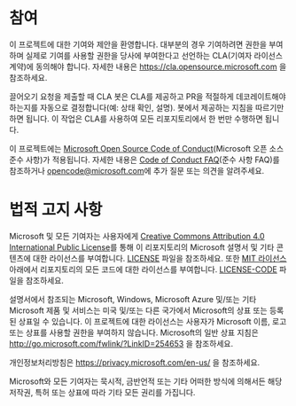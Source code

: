 
# <a name="contributing"></a>참여

이 프로젝트에 대한 기여와 제안을 환영합니다.  대부분의 경우 기여하려면 권한을 부여하며 실제로 기여를 사용할 권한을 당사에 부여한다고 선언하는 CLA(기여자 라이선스 계약)에 동의해야 합니다. 자세한 내용은 https://cla.opensource.microsoft.com 을 참조하세요.

끌어오기 요청을 제출할 때 CLA 봇은 CLA를 제공하고 PR을 적절하게 데코레이트해야 하는지를 자동으로 결정합니다(예: 상태 확인, 설명). 봇에서 제공하는 지침을 따르기만 하면 됩니다. 이 작업은 CLA를 사용하여 모든 리포지토리에서 한 번만 수행하면 됩니다.

이 프로젝트에는 [Microsoft Open Source Code of Conduct](https://opensource.microsoft.com/codeofconduct/)(Microsoft 오픈 소스 준수 사항)가 적용됩니다.
자세한 내용은 [Code of Conduct FAQ](https://opensource.microsoft.com/codeofconduct/faq/)(준수 사항 FAQ)를 참조하거나 [opencode@microsoft.com](mailto:opencode@microsoft.com)에 추가 질문 또는 의견을 알려주세요.

# <a name="legal-notices"></a>법적 고지 사항

Microsoft 및 모든 기여자는 사용자에게 [Creative Commons Attribution 4.0 International Public License](https://creativecommons.org/licenses/by/4.0/legalcode)를 통해 이 리포지토리의 Microsoft 설명서 및 기타 콘텐츠에 대한 라이선스를 부여합니다. [LICENSE](LICENSE) 파일을 참조하세요. 또한 [MIT 라이선스](https://opensource.org/licenses/MIT) 아래에서 리포지토리의 모든 코드에 대한 라이선스를 부여합니다. [LICENSE-CODE](LICENSE-CODE) 파일을 참조하세요.

설명서에서 참조되는 Microsoft, Windows, Microsoft Azure 및/또는 기타 Microsoft 제품 및 서비스는 미국 및/또는 다른 국가에서 Microsoft의 상표 또는 등록된 상표일 수 있습니다.
이 프로젝트에 대한 라이선스는 사용자가 Microsoft 이름, 로고 또는 상표를 사용할 권한을 부여하지 않습니다.
Microsoft의 일반 상표 지침은 http://go.microsoft.com/fwlink/?LinkID=254653 을 참조하세요.

개인정보처리방침은 https://privacy.microsoft.com/en-us/ 을 참조하세요.

Microsoft와 모든 기여자는 묵시적, 금반언적 또는 기타 어떠한 방식에 의해서든 해당 저작권, 특허 또는 상표에 따라 기타 모든 권리를 가집니다.
